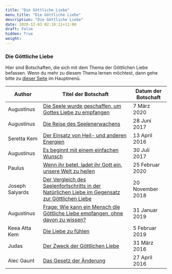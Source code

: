 ```yaml
---
title: "Die Göttliche Liebe"
menu_title: "Die Göttliche Liebe"
description: "Die Göttliche Liebe"
date: 2020-12-03 02:18:11+11:00
draft: False
hidden: True
weight:
---
```

### Die Göttliche Liebe

Hier sind Botschaften, die sich mit dem Thema der Göttlichen Liebe befassen. Wenn du mehr zu diesem Thema lernen möchtest, dann gehe bitte zu [dieser Seite](/padgett-botschaften/die-gabe-der-goettlichen-liebe/ ) im Hauptmenü.

**Author** | **Titel der Botschaft** | **Datum der Botschaft**  
---|---|---
Augustinus | [Die Seele wurde geschaffen, um Gottes Liebe zu empfangen](/aktuelle-botschaften/aktuelle-botschaften-in-reihenfolge-des-datums/aktuelle-botschaften-2020/die-seele-wurde-geschaffen-um-gottes-liebe-zu-empfangen-af-augustinus-7-maerz-2020/) | 7 März 2020
Augustinus | [Die Reise des Seelenerwachens](/aktuelle-botschaften/aktuelle-botschaften-in-reihenfolge-des-datums/aktuelle-botschaften-2017/die-reise-des-seelenerwachens-af-augustinus-28-juni-2017/) | 28 Juni 2017
Seretta Kem | [Der Einsatz von Heil- und anderen Energien](/aktuelle-botschaften/aktuelle-botschaften-in-reihenfolge-des-datums/aktuelle-botschaften-2016/der-einsatz-von-heilund-anderen-energien-af-seretta-kem-13-april-2016/) | 13 April 2016
Augustinus | [Es beginnt mit einem einfachen Wunsch](/aktuelle-botschaften/aktuelle-botschaften-in-reihenfolge-des-datums/aktuelle-botschaften-2017/es-beginnt-mit-einem-einfachen-wunsch-af-augustinus-30-juli-2017/) | 30 Juli 2017
Paulus | [Wenn ihr betet, ladet ihr Gott ein, unsere Welt zu heilen](/aktuelle-botschaften/aktuelle-botschaften-in-reihenfolge-des-datums/aktuelle-botschaften-2020/wenn-ihr-betet-ladet-ihr-gott-ein-unsere-welt-zu-heilen-af-paulus-25-februar-2020/) | 25 Februar 2020
Joseph Salyards | [Der Vergleich des Seelenfortschritts in der Natürlichen Liebe im Gegensatz zur Göttlichen Liebe](/aktuelle-botschaften/aktuelle-botschaften-in-reihenfolge-des-datums/aktuelle-botschaften-2018/der-vergleich-des-seelenfortschritts-in-der-natuerlichen-liebe-im-gegensatz-zur-goettlichen-liebe-af-joseph-salyards-20-november-2018/) | 20 November 2018
Augustinus | [Frage: Wie kann ein Mensch die Göttliche Liebe empfangen, ohne davon zu wissen?](/aktuelle-botschaften/aktuelle-botschaften-in-reihenfolge-des-datums/aktuelle-botschaften-2019/frage-wie-kann-ein-mensch-die-goettliche-liebe-empfangen-ohne-davon-zu-wissen-af-augustinus-31-januar-2019/) | 31 Januar 2019
Keea Atta Kem | [Die Liebe zu fühlen](/aktuelle-botschaften/aktuelle-botschaften-in-reihenfolge-des-datums/aktuelle-botschaften-2019/die-liebe-zu-fuehlen-af-keea-atta-kem-5-februar-2019/) | 5 Februar 2019
Judas | [Der Zweck der Göttlichen Liebe](/aktuelle-botschaften/aktuelle-botschaften-in-reihenfolge-des-datums/aktuelle-botschaften-2016/der-zweck-der-goettlichen-liebe-af-judas-31-maerz-2016/) | 31 März 2016
Alec Gaunt | [Das Gesetz der Änderung](/aktuelle-botschaften/aktuelle-botschaften-in-reihenfolge-des-datums/aktuelle-botschaften-2016/das-gesetz-der-aenderung-af-alec-gaunt-27-april-2016/) | 27 April 2016
